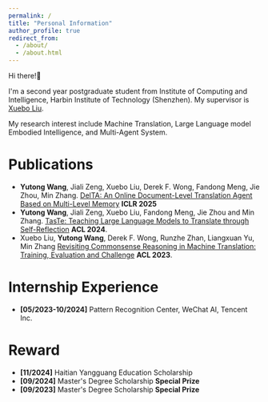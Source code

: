 ```yaml
---
permalink: /
title: "Personal Information"
author_profile: true
redirect_from: 
  - /about/
  - /about.html
---
```


Hi there!👋

I'm a second year postgraduate student from Institute of Computing and Intelligence, Harbin Institute of Technology (Shenzhen).
My supervisor is [Xuebo Liu](https://sunbowliu.github.io/).

My research interest include Machine Translation, Large Language model Embodied Intelligence, and Multi-Agent System.


Publications
======
- **Yutong Wang**, Jiali Zeng, Xuebo Liu, Derek F. Wong, Fandong Meng, Jie Zhou, Min Zhang. [DelTA: An Online Document-Level Translation Agent Based on Multi-Level Memory](https://openreview.net/forum?id=hoYFLRNbhc) **ICLR 2025**
- **Yutong Wang**, Jiali Zeng, Xuebo Liu, Fandong Meng, Jie Zhou and Min Zhang. [TasTe: Teaching Large Language Models to Translate through Self-Reflection](https://aclanthology.org/2024.acl-long.333/) **ACL 2024**.
- Xuebo Liu, **Yutong Wang**, Derek F. Wong, Runzhe Zhan, Liangxuan Yu, Min Zhang [Revisiting Commonsense Reasoning in Machine Translation: Training, Evaluation and Challenge](https://aclanthology.org/2023.acl-long.866/) **ACL 2023**.

Internship Experience
======
- **[05/2023-10/2024]** Pattern Recognition Center, WeChat AI, Tencent Inc.

Reward
======
- **[11/2024]** Haitian Yangguang Education Scholarship
- **[09/2024]** Master's Degree Scholarship **Special Prize**
- **[09/2023]** Master's Degree Scholarship **Special Prize**
